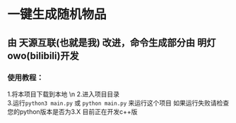 # 一键生成随机物品 
## 由 天源互联(也就是我) 改进，命令生成部分由 明灯owo(bilibili)开发 
### 使用教程： 
1.将本项目下载到本地 \n
2.进入项目目录 <br>
3.运行`python3 main.py` 或 `python main.py` 来运行这个项目 
如果运行失败请检查您的python版本是否为3.X 
目前正在开发c++版
